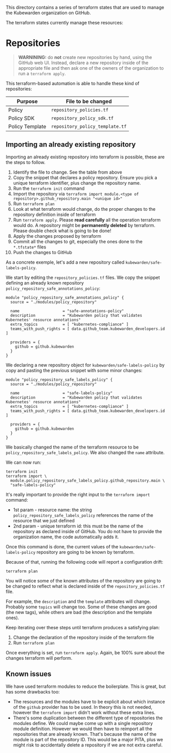 This directory contains a series of terraform states that are used
to manage the Kubewarden organization on GitHub.

The terraform states currently manage these resources:

# Repositories

> **WARNINING:** do **not** create new repositories by hand, using the GitHub
> web UI.
> Instead, declare a new repository inside of the appropriate file and
> then ask one of the owners of the organization to run a `terraform apply`.

This terraform-based automation is able to handle these kind of repositories:


| Purpose         | File to be changed              |
|-----------------|---------------------------------|
| Policy          | `repository_policies.tf`        |
| Policy SDK      | `repository_policy_sdk.tf`      |
| Policy Template | `repository_policy_template.tf` |

## Importing an already existing repository

Importing an already existing repository into terraform is possible,
these are the steps to follow.

  1. Identify the file to change. See the table from above
  1. Copy the snippet that declares a policy repository. Ensure you pick
     a unique terraform identifier, plus change the repository name.
  1. Run the `terraform init` command
  1. Import the repository via `terraform import module.<type of repository>.github_repository.main "<unique id>"`
  1. Run `terraform plan`
  1. Look at what terraform would change, do the proper changes to the
     repository definition inside of terraform
  1. Run `terraform apply`. Please **read carefully** all the operation terraform
     would do. A repository might be **permanently deleted** by terraform. Please
     double check what is going to be done!
  1. Apply the changes proposed by terraform
  1. Commit all the changes to git, especially the ones done to the `*.tfstate*`
    files
  1. Push the changes to GitHub

As a concrete exemple, let's add a new repository called `kubewarden/safe-labels-policy`.

We start by editing the `repository_policies.tf` files. We copy the snippet
defining an already known repository `policy_repository_safe_annotations_policy`:

```hcl
module "policy_repository_safe_annotations_policy" {
  source = "./modules/policy_repository"

  name                   = "safe-annotations-policy"
  description            = "Kubewarden policy that validates Kubernetes' resource annotations"
  extra_topics           = [ "kubernetes-compliance" ]
  teams_with_push_rights = [ data.github_team.kubewarden_developers.id ]

  providers = {
    github = github.kubewarden
  }
}
```

We declaring a new repository object for `kubewarden/safe-labels-policy` by copy
and pasting the previous snippet with some minor changes:

```hcl
module "policy_repository_safe_labels_policy" {
  source = "./modules/policy_repository"

  name                   = "safe-labels-policy"
  description            = "Kubewarden policy that validates Kubernetes' resource annotations"
  extra_topics           = [ "kubernetes-compliance" ]
  teams_with_push_rights = [ data.github_team.kubewarden_developers.id ]

  providers = {
    github = github.kubewarden
  }
}
```

We basically changed the name of the terraform resource to be
`policy_repository_safe_labels_policy`. We also changed the `name` attribute.

We can now run:

```console
terraform init
terraform import \
  module.policy_repository_safe_labels_policy.github_repository.main \
  "safe-labels-policy"
```

It's really important to provide the right input to the `terraform import` command:

  * 1st param - resource name: the string `policy_repository_safe_labels_policy` references the
    name of the resource that we just defined
  * 2nd param - unique terraform id: this must be the name of the repository as
    declared inside of GitHub.
    You do not have to provide the organization name, the code automatically adds it.

Once this command is done, the current values of the `kubewarden/safe-labels-policy`
repository are going to be known by terraform.

Because of that, running the following code will report a configuration drift:

```console
terraform plan
```

You will notice some of the known attributes of the repository are going to be
changed to reflect what is declared inside of the `repository_policies.tf` file.

For example, the `description` and the `template` attributes will change. Probably
some `topics` will change too.
Some of these changes are good (the new tags), while others are bad (the description
and the template ones).

Keep iterating over these steps until terraform produces a satisfying plan:

  1. Change the declaration of the repository inside of the terraform file
  1. Run `terraform plan`

Once everything is set, run `terraform apply`. Again, be 100% sure about the changes
terraform will perform.

## Known issues

We have used terraform modules to reduce the boilerplate. This is great, but has
some drawbacks too:

* The resources and the modules have to be explicit about which instance of the `github`
  provider has to be used. In theory this is not needed, however the `terraform import`
  didn't work without these extra lines.
* There's some duplication between the different type of repositories the modules
  define. We could maybe come up with a single repository module definition. However
  we would then have to reimport all the repositories that are already known.
  That's because the name of the module is part of the repository ID. This would
  be a major PITA, plus we might risk to accidentally delete a repository if we
  are not extra careful.


